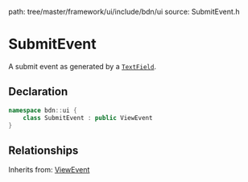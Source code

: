 path: tree/master/framework/ui/include/bdn/ui
source: SubmitEvent.h

# SubmitEvent

A submit event as generated by a [`TextField`](text_field.md).

## Declaration

```C++
namespace bdn::ui {
	class SubmitEvent : public ViewEvent
}
```

## Relationships

Inherits from: [ViewEvent](view_event.md)
 